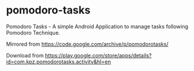 # pomodoro-tasks
Pomodoro Tasks - A simple Android Application to manage tasks following Pomodoro Technique. 

Mirrored from https://code.google.com/archive/p/pomodorotasks/

Download from https://play.google.com/store/apps/details?id=com.kpz.pomodorotasks.activity&hl=en

